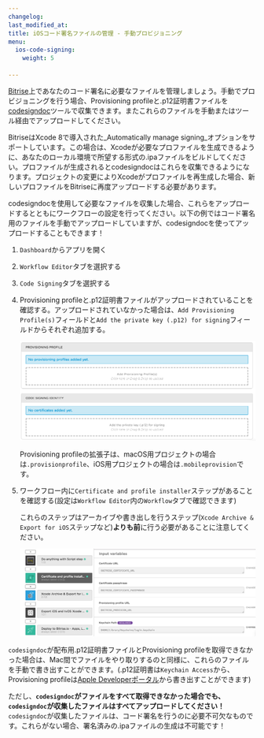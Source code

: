 ```yaml
---
changelog:
last_modified_at:
title: iOSコード署名ファイルの管理 - 手動プロビジョニング
menu:
  ios-code-signing:
    weight: 5

---
```

[Bitrise](https://www.bitrise.io)上であなたのコード署名に必要なファイルを管理しましょう。手動でプロビジョニングを行う場合、Provisioning profileと.p12証明書ファイルを[codesigndoc](https://github.com/bitrise-tools/codesigndoc)ツールで収集できます。またこれらのファイルを手動またはツール経由でアップロードしてください。

BitriseはXcode 8で導入された_Automatically manage signing_オプションをサポートしています。この場合は、Xcodeが必要なプロファイルを生成できるように、あなたのローカル環境で所望する形式の.ipaファイルをビルドしてください。プロファイルが生成されるとcodesigndocはこれらを収集できるようになります。プロジェクトの変更によりXcodeがプロファイルを再生成した場合、新しいプロファイルをBitriseに再度アップロードする必要があります。

codesigndocを使用して必要なファイルを収集した場合、これらをアップロードするとともにワークフローの設定を行ってください。以下の例ではコード署名用のファイルを手動でアップロードしていますが、codesigndocを使ってアップロードすることもできます！

1. `Dashboard`からアプリを開く
2. `Workflow Editor`タブを選択する
3. `Code Signing`タブを選択する
4. Provisioning profileと.p12証明書ファイルがアップロードされていることを確認する。アップロードされていなかった場合は、`Add Provisioning Profile(s)`フィールドと`Add the private key (.p12) for signing`フィールドからそれぞれ追加する。

   ![Uploading certificates and Provisioning Profiles](/img/code-signing/ios-code-signing/provisioning-and-certificate-upload.png)

   Provisioning profileの拡張子は、macOS用プロジェクトの場合は`.provisionprofile`、iOS用プロジェクトの場合は`.mobileprovision`です。
5. ワークフロー内に`Certificate and profile installer`ステップがあることを確認する(設定は`Workflow Editor`内の`Workflow`タブで確認できます)

   これらのステップはアーカイブや書き出しを行うステップ(`Xcode Archive & Export for iOS`ステップなど)**よりも前**に行う必要があることに注意してください。

   ![Certificate and profile installer step in your workflow](/img/code-signing/ios-code-signing/workflow-with-cert-prof-inst.png)

`codesigndoc`が配布用.p12証明書ファイルとProvisioning profileを取得できなかった場合は、Mac間でファイルをやり取りするのと同様に、これらのファイルを手動で書き出すことができます。(.p12証明書は`Keychain Access`から、 Provisioning profileは[Apple Developerポータル](https://developer.apple.com/)から書き出すことができます)

ただし、__`codesigndoc`がファイルをすべて取得できなかった場合でも、`codesigndoc`が収集したファイルはすべてアップロードしてください！__`codesigndoc`が収集したファイルは、コード署名を行うのに必要不可欠なものです。これらがない場合、署名済みの.ipaファイルの生成は不可能です！
